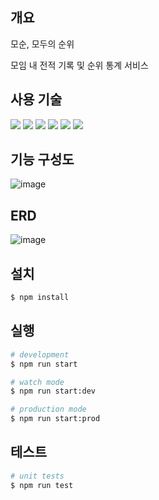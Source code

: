 ## 개요

모순, 모두의 순위

모임 내 전적 기록 및 순위 통계 서비스

## 사용 기술
<img src="https://img.shields.io/badge/NestJS-E0234E?style=flat-square&logo=Nestjs&logoColor=white"/> <img src="https://img.shields.io/badge/MySQL-4479A1?style=flat-square&logo=MySQL&logoColor=white"/> <img src="https://img.shields.io/badge/Swagger-85EA2D?style=flat-square&logo=Swagger&logoColor=white"/> <img src="https://img.shields.io/badge/Jest-C21325?style=flat-square&logo=Jest&logoColor=white"/> <img src="https://img.shields.io/badge/GitHub Actions-2088FF?style=flat-square&logo=GitHub Actions&logoColor=white"/> <img src="https://img.shields.io/badge/Docker-2496ED?style=flat-square&logo=Docker&logoColor=white"/>

## 기능 구성도
![image](https://user-images.githubusercontent.com/78011716/195226728-373d1a98-6a9a-465d-8cc7-dd6e70e1c996.png)

## ERD
![image](https://user-images.githubusercontent.com/78011716/195249950-b65529f4-74e7-497d-afef-ad9f1d05f8c7.png)


## 설치

```bash
$ npm install
```

## 실행

```bash
# development
$ npm run start

# watch mode
$ npm run start:dev

# production mode
$ npm run start:prod
```

## 테스트

```bash
# unit tests
$ npm run test
```
